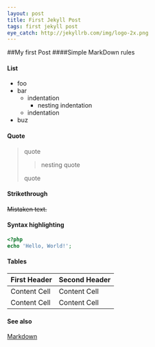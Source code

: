 ```yaml
---
layout: post
title: First Jekyll Post
tags: first jekyll post
eye_catch: http://jekyllrb.com/img/logo-2x.png
---
```


##My first Post
####Simple MarkDown rules

#### List

* foo
* bar
    * indentation
        * nesting indentation
    * indentation
* buz

<!--more-->

#### Quote

> quote
>
> > nesting quote
>
> quote

#### Strikethrough

~~Mistaken text.~~

#### Syntax highlighting

```php
<?php
echo 'Hello, World!';
```

#### Tables

First Header  | Second Header
------------- | -------------
Content Cell  | Content Cell
Content Cell  | Content Cell


#### See also

[Markdown](http://daringfireball.net/projects/markdown/syntax)

